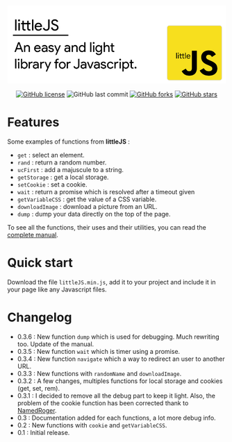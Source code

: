 ![Header](/docs/header.png)

<div align="center">

[![GitHub license](https://img.shields.io/github/license/n-deleforge/littleJS?style=for-the-badge)](https://github.com/n-deleforge/littleJS/blob/main/LICENCE)
![GitHub last commit](https://img.shields.io/github/last-commit/n-deleforge/littleJS?style=for-the-badge)
[![GitHub forks](https://img.shields.io/github/forks/n-deleforge/littleJS?style=for-the-badge)](https://github.com/n-deleforge/littleJS/network)
[![GitHub stars](https://img.shields.io/github/stars/n-deleforge/littleJS?style=for-the-badge)](https://github.com/n-deleforge/littleJS/stargazers)

</div>
 
# Features

Some examples of functions from **littleJS** :
- `get` : select an element.
- `rand` : return a random number.
- `ucFirst` : add a majuscule to a string.
- `getStorage` : get a local storage.
- `setCookie` : set a cookie.
- `wait` : return a promise which is resolved after a timeout given
- `getVariableCSS` : get the value of a CSS variable.
- `downloadImage` : download a picture from an URL.
- `dump` : dump your data directly on the top of the page.

To see all the functions, their uses and their utilities, you can read the [complete manual](/docs/manual.md).

# Quick start
Download the file `littleJS.min.js`, add it to your project and include it in your page like any Javascript files.

# Changelog
 
 - 0.3.6 : New function `dump` which is used for debugging. Much rewriting too. Update of the manual.
 - 0.3.5 : New function `wait` which is timer using a promise.
 - 0.3.4 : New function `navigate` which a way to redirect an user to another URL.
 - 0.3.3 : New functions with `randomName` and `downloadImage`.
 - 0.3.2 : A few changes, multiples functions for local storage and cookies (get, set, rem).
 - 0.3.1 : I decided to remove all the debug part to keep it light. Also, the problem of the cookie function has been corrected thank to [NamedRoger](https://github.com/NamedRoger).
 - 0.3 : Documentation added for each functions, a lot more debug info.
 - 0.2 : New functions with `cookie` and `getVariableCSS`.
 - 0.1 : Initial release.
